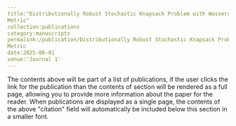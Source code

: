 ```yaml
---
title:"Distributionally Robust Stochastic Knapsack Problem with Wasserstein
Metric"
collection:publications
category:manuscripts
permalink:/publication/Distributionally Robust Stochastic Knapsack Problem with Wasserstein
Metric
date:2025-06-01
venue:'Journal 1'
---
```

The contents above will be part of a list of publications, if the user clicks the link for the publication than the contents of section will be rendered as a full page, allowing you to provide more information about the paper for the reader. When publications are displayed as a single page, the contents of the above "citation" field will automatically be included below this section in a smaller font.
